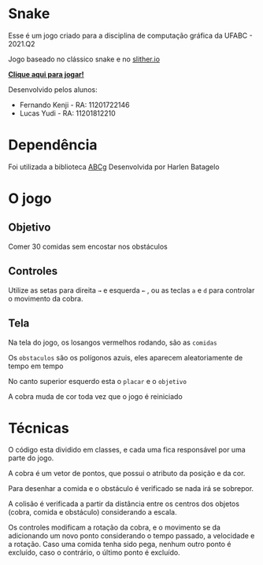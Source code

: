 # Snake

Esse é um jogo criado para a disciplina de computação gráfica da UFABC - 2021.Q2

Jogo baseado no clássico snake e no [slither.io](http://slither.io/) 

**[Clique aqui para jogar!](https://lucasyudicassin.github.io/snakeCG/)**

Desenvolvido pelos alunos:
 - Fernando Kenji - RA: 11201722146
 - Lucas Yudi - RA: 11201812210

# Dependência

Foi utilizada a biblioteca [ABCg](https://github.com/hbatagelo/abcg)
Desenvolvida por Harlen Batagelo


# O jogo
## Objetivo

Comer 30 comidas sem encostar nos obstáculos
## Controles

Utilize as setas para direita  `→`  e esquerda  `←` , ou as teclas `a` e `d` para controlar o movimento da cobra.
## Tela
Na tela do jogo, os losangos vermelhos rodando, são as `comidas`

Os `obstaculos` são os polígonos azuis, eles aparecem aleatoriamente de tempo em tempo

No canto superior esquerdo esta o `placar` e o `objetivo`

A cobra muda de cor toda vez que o jogo é reiniciado

# Técnicas
O código esta dividido em classes, e cada uma fica responsável por uma parte do jogo. 

A cobra é um vetor de pontos, que possui o atributo da posição e da cor. 

Para desenhar a comida e o obstáculo é verificado se nada irá se sobrepor. 

A colisão é verificada a partir da distância entre os centros dos objetos (cobra, comida e obstáculo) considerando a escala.

Os controles modificam a rotação da cobra, e o movimento se da adicionando um novo ponto considerando o tempo passado, a velocidade e a rotação. Caso uma comida tenha sido pega, nenhum outro ponto é excluído, caso o contrário, o último ponto é excluído.
